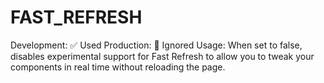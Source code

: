# FAST_REFRESH

Development: ✅ Used
Production: 🚫 Ignored
Usage: When set to false, disables experimental support for Fast Refresh to allow you to tweak your components in real time without reloading the page.
